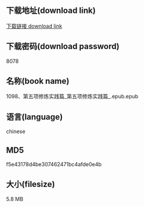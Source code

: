 ## 下载地址(download link)
[下载链接 download link](https://voluble-croquembouche-d321dc.netlify.app/?s=1098%E3%80%81%E7%AC%AC%E4%BA%94%E9%A1%B9%E4%BF%AE%E7%82%BC%E5%AE%9E%E8%B7%B5%E7%AF%87_%E7%AC%AC%E4%BA%94%E9%A1%B9%E4%BF%AE%E7%82%BC%E5%AE%9E%E8%B7%B5%E7%AF%87_.epub)

## 下载密码(download password)
8078

## 名称(book name)
1098、第五项修炼实践篇_第五项修炼实践篇_.epub.epub

## 语言(language)
chinese

## MD5
f5e43178d4be307462471bc4afde0e4b

## 大小(filesize)
5.8 MB
